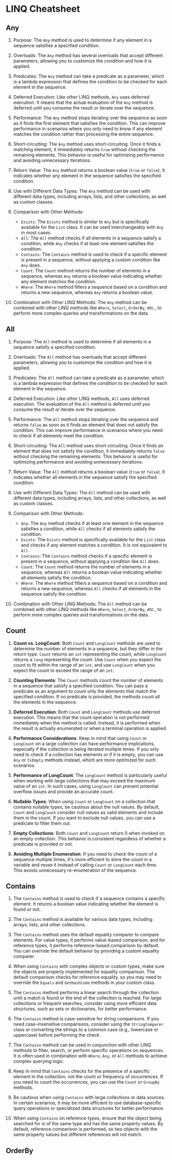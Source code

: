 # LINQ Cheatsheet

## Any
1. Purpose: The `Any` method is used to determine if any element in a sequence satisfies a specified condition.

2. Overloads: The `Any` method has several overloads that accept different parameters, allowing you to customize the condition and how it is applied.

3. Predicates: The `Any` method can take a predicate as a parameter, which is a lambda expression that defines the condition to be checked for each element in the sequence.

4. Deferred Execution: Like other LINQ methods, `Any` uses deferred execution. It means that the actual evaluation of the `Any` method is deferred until you consume the result or iterate over the sequence.

5. Performance: The `Any` method stops iterating over the sequence as soon as it finds the first element that satisfies the condition. This can improve performance in scenarios where you only need to know if any element matches the condition rather than processing the entire sequence.

6. Short-circuiting: The `Any` method uses short-circuiting. Once it finds a matching element, it immediately returns `true` without checking the remaining elements. This behavior is useful for optimizing performance and avoiding unnecessary iterations.

7. Return Value: The `Any` method returns a boolean value (`true` or `false`). It indicates whether any element in the sequence satisfies the specified condition.

8. Use with Different Data Types: The `Any` method can be used with different data types, including arrays, lists, and other collections, as well as custom classes.

9. Comparison with Other Methods:
   - `Exists`: The `Exists` method is similar to `Any` but is specifically available for the `List` class. It can be used interchangeably with `Any` in most cases.
   - `All`: The `All` method checks if all elements in a sequence satisfy a condition, while `Any` checks if at least one element satisfies the condition.
   - `Contains`: The `Contains` method is used to check if a specific element is present in a sequence, without applying a custom condition like `Any` does.
   - `Count`: The `Count` method returns the number of elements in a sequence, whereas `Any` returns a boolean value indicating whether any element matches the condition.
   - `Where`: The `Where` method filters a sequence based on a condition and returns a new sequence, whereas `Any` returns a boolean value.

10. Combination with Other LINQ Methods: The `Any` method can be combined with other LINQ methods like `Where`, `Select`, `OrderBy`, etc., to perform more complex queries and transformations on the data.

## All
1. Purpose: The `All` method is used to determine if all elements in a sequence satisfy a specified condition.

2. Overloads: The `All` method has overloads that accept different parameters, allowing you to customize the condition and how it is applied.

3. Predicates: The `All` method can take a predicate as a parameter, which is a lambda expression that defines the condition to be checked for each element in the sequence.

4. Deferred Execution: Like other LINQ methods, `All` uses deferred execution. The evaluation of the `All` method is deferred until you consume the result or iterate over the sequence.

5. Performance: The `All` method stops iterating over the sequence and returns `false` as soon as it finds an element that does not satisfy the condition. This can improve performance in scenarios where you need to check if all elements meet the condition.

6. Short-circuiting: The `All` method uses short-circuiting. Once it finds an element that does not satisfy the condition, it immediately returns `false` without checking the remaining elements. This behavior is useful for optimizing performance and avoiding unnecessary iterations.

7. Return Value: The `All` method returns a boolean value (`true` or `false`). It indicates whether all elements in the sequence satisfy the specified condition.

8. Use with Different Data Types: The `All` method can be used with different data types, including arrays, lists, and other collections, as well as custom classes.

9. Comparison with Other Methods:
   - `Any`: The `Any` method checks if at least one element in the sequence satisfies a condition, while `All` checks if all elements satisfy the condition.
   - `Exists`: The `Exists` method is specifically available for the `List` class and checks if any element matches a condition. It is not equivalent to `All`.
   - `Contains`: The `Contains` method checks if a specific element is present in a sequence, without applying a condition like `All` does.
   - `Count`: The `Count` method returns the number of elements in a sequence, whereas `All` returns a boolean value indicating whether all elements satisfy the condition.
   - `Where`: The `Where` method filters a sequence based on a condition and returns a new sequence, whereas `All` checks if all elements in the sequence satisfy the condition.

10. Combination with Other LINQ Methods: The `All` method can be combined with other LINQ methods like `Where`, `Select`, `OrderBy`, etc., to perform more complex queries and transformations on the data.

## Count
1. **Count vs. LongCount**: Both `Count` and `LongCount` methods are used to determine the number of elements in a sequence, but they differ in the return type. `Count` returns an `int` representing the count, while `LongCount` returns a `long` representing the count. Use `Count` when you expect the count to fit within the range of an `int`, and use `LongCount` when you expect the count to exceed the range of an `int`.

2. **Counting Elements**: The `Count` methods count the number of elements in a sequence that satisfy a specified condition. You can pass a predicate as an argument to count only the elements that match the specified condition. If no predicate is provided, the methods count all the elements in the sequence.

3. **Deferred Execution**: Both `Count` and `LongCount` methods use deferred execution. This means that the count operation is not performed immediately when the method is called. Instead, it is performed when the result is actually enumerated or when a terminal operation is applied.

4. **Performance Considerations**: Keep in mind that using `Count` or `LongCount` on a large collection can have performance implications, especially if the collection is being iterated multiple times. If you only need to check if a collection has elements or if it is empty, you can use `Any` or `IsEmpty` methods instead, which are more optimized for such scenarios.

5. **Performance of LongCount**: The `LongCount` method is particularly useful when working with large collections that may exceed the maximum value of an `int`. In such cases, using `LongCount` can prevent potential overflow issues and provide an accurate count.

6. **Nullable Types**: When using `Count` or `LongCount` on a collection that contains nullable types, be cautious about the null values. By default, `Count` and `LongCount` consider null values as valid elements and include them in the count. If you want to exclude null values, you can use a predicate to filter them out.

7. **Empty Collections**: Both `Count` and `LongCount` return 0 when invoked on an empty collection. This behavior is consistent regardless of whether a predicate is provided or not.

8. **Avoiding Multiple Enumeration**: If you need to check the count of a sequence multiple times, it's more efficient to store the count in a variable and reuse it instead of calling `Count` or `LongCount` each time. This avoids unnecessary re-enumeration of the sequence.

## Contains
1. The `Contains` method is used to check if a sequence contains a specific element. It returns a boolean value indicating whether the element is found or not.

2. The `Contains` method is available for various data types, including arrays, lists, and other collections.

3. The `Contains` method uses the default equality comparer to compare elements. For value types, it performs value-based comparison, and for reference types, it performs reference-based comparison by default. You can override the default behavior by providing a custom equality comparer.

4. When using `Contains` with complex objects or custom types, make sure the objects are properly implemented for equality comparison. The default comparison checks for reference equality, so you may need to override the `Equals` and `GetHashCode` methods in your custom class.

5. The `Contains` method performs a linear search through the collection until a match is found or the end of the collection is reached. For large collections or frequent searches, consider using more efficient data structures, such as sets or dictionaries, for better performance.

6. The `Contains` method is case-sensitive for string comparisons. If you need case-insensitive comparisons, consider using the `StringComparer` class or converting the strings to a common case (e.g., lowercase or uppercase) before performing the check.

7. The `Contains` method can be used in conjunction with other LINQ methods to filter, search, or perform specific operations on sequences. It is often used in combination with `Where`, `Any`, or `All` methods to achieve complex querying logic.

8. Keep in mind that `Contains` checks for the presence of a specific element in the collection, not the count or frequency of occurrences. If you need to count the occurrences, you can use the `Count` or `GroupBy` methods.

9. Be cautious when using `Contains` with large collections or data sources. In certain scenarios, it may be more efficient to use database-specific query operations or specialized data structures for better performance.

10. When using `Contains` on reference types, ensure that the object being searched for is of the same type and has the same property values. By default, reference comparison is performed, so two objects with the same property values but different references will not match.

## OrderBy
